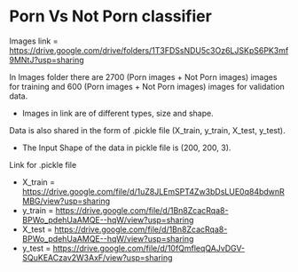 # Porn Vs Not Porn classifier

Images link = https://drive.google.com/drive/folders/1T3FDSsNDU5c3Oz6LJSKpS6PK3mf9MNtJ?usp=sharing

In Images folder there are 2700 (Porn images + Not Porn images) images for training and 600 (Porn images + Not Porn images) images for validation data.
+ Images in link are of different types, size and shape.

Data is also shared in the form of .pickle file (X_train, y_train, X_test, y_test).
+ The Input Shape of the data in pickle file is (200, 200, 3).

Link for .pickle file
+ X_train = https://drive.google.com/file/d/1uZ8JLEmSPT4Zw3bDsLUE0q84bdwnRMBG/view?usp=sharing
+ y_train = https://drive.google.com/file/d/1Bn8ZcacRqa8-BPWo_pdehUaAMQE--hqW/view?usp=sharing
+ X_test = https://drive.google.com/file/d/1Bn8ZcacRqa8-BPWo_pdehUaAMQE--hqW/view?usp=sharing
+ y_test = https://drive.google.com/file/d/10fQmfleqQAJvDGV-SQuKEACzav2W3AxF/view?usp=sharing

